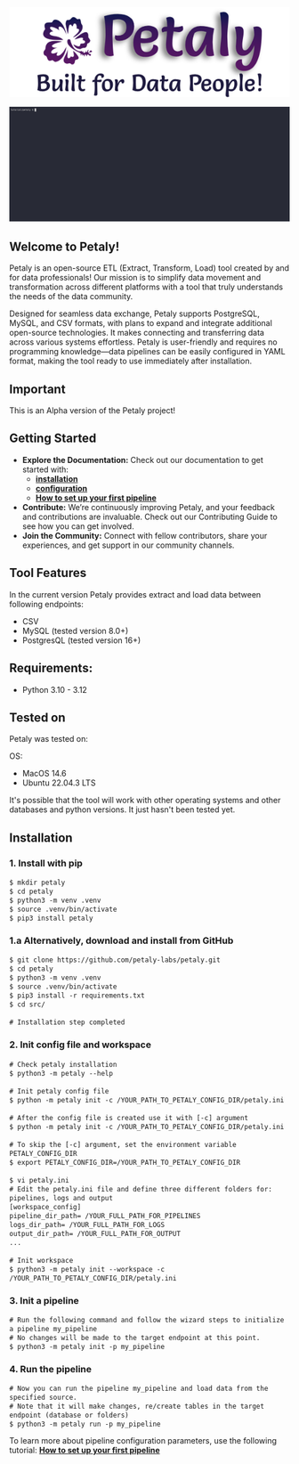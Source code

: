 ![](https://raw.githubusercontent.com/petaly-labs/petaly/main/images/logo/petaly_logo_transparent.png)

![](https://raw.githubusercontent.com/petaly-labs/petaly/main/docs/tutorial/recording/petaly_run_pipe.gif)

## Welcome to Petaly!

Petaly is an open-source ETL (Extract, Transform, Load) tool created by and for data professionals! Our mission is to simplify data movement and transformation across different platforms with a tool that truly understands the needs of the data community.

Designed for seamless data exchange, Petaly supports PostgreSQL, MySQL, and CSV formats, with plans to expand and integrate additional open-source technologies. It makes connecting and transferring data across various systems effortless. Petaly is user-friendly and requires no programming knowledge—data pipelines can be easily configured in YAML format, making the tool ready to use immediately after installation.

## Important
This is an Alpha version of the Petaly project!

## Getting Started

- **Explore the Documentation:** Check out our documentation to get started with: 
  - **[installation](https://github.com/petaly-labs/petaly/blob/main/docs/tutorial/petaly_install.md)**
  - **[configuration](https://github.com/petaly-labs/petaly/blob/main/docs/tutorial/petaly_init_workspace.md)**
  - **[How to set up your first pipeline](https://github.com/petaly-labs/petaly/blob/main/docs/tutorial/pipeline_explained.md)**
- **Contribute:** We’re continuously improving Petaly, and your feedback and contributions are invaluable. Check out our Contributing Guide to see how you can get involved.
- **Join the Community:** Connect with fellow contributors, share your experiences, and get support in our community channels.

## Tool Features
In the current version Petaly provides extract and load data between following endpoints:

- CSV
- MySQL (tested version 8.0+)
- PostgresQL (tested version 16+)

## Requirements:
- Python 3.10 - 3.12

## Tested on
Petaly was tested on: 

OS: 
- MacOS 14.6
- Ubuntu 22.04.3 LTS

It's possible that the tool will work with other operating systems and other databases and python versions. It just hasn't been tested yet.

## Installation
### 1. Install with pip

```
$ mkdir petaly
$ cd petaly
$ python3 -m venv .venv
$ source .venv/bin/activate
$ pip3 install petaly

```
### 1.a Alternatively, download and install from GitHub

```
$ git clone https://github.com/petaly-labs/petaly.git
$ cd petaly
$ python3 -m venv .venv
$ source .venv/bin/activate
$ pip3 install -r requirements.txt
$ cd src/

# Installation step completed
```

### 2. Init config file and workspace

```
# Check petaly installation
$ python3 -m petaly --help

# Init petaly config file
$ python -m petaly init -c /YOUR_PATH_TO_PETALY_CONFIG_DIR/petaly.ini

# After the config file is created use it with [-c] argument
$ python -m petaly init -c /YOUR_PATH_TO_PETALY_CONFIG_DIR/petaly.ini

# To skip the [-c] argument, set the environment variable PETALY_CONFIG_DIR
$ export PETALY_CONFIG_DIR=/YOUR_PATH_TO_PETALY_CONFIG_DIR

$ vi petaly.ini
# Edit the petaly.ini file and define three different folders for: pipelines, logs and output
[workspace_config]
pipeline_dir_path= /YOUR_FULL_PATH_FOR_PIPELINES
logs_dir_path= /YOUR_FULL_PATH_FOR_LOGS
output_dir_path= /YOUR_FULL_PATH_FOR_OUTPUT
...

# Init workspace
$ python3 -m petaly init --workspace -c /YOUR_PATH_TO_PETALY_CONFIG_DIR/petaly.ini
```

### 3. Init a pipeline

```
# Run the following command and follow the wizard steps to initialize a pipeline my_pipeline
# No changes will be made to the target endpoint at this point.
$ python3 -m petaly init -p my_pipeline
```

### 4. Run the pipeline

```
# Now you can run the pipeline my_pipeline and load data from the specified source. 
# Note that it will make changes, re/create tables in the target endpoint (database or folders)
$ python3 -m petaly run -p my_pipeline
```

To learn more about pipeline configuration parameters, use the following tutorial: **[How to set up your first pipeline](https://github.com/petaly-labs/petaly/blob/main/docs/tutorial/pipeline_explained.md)**

